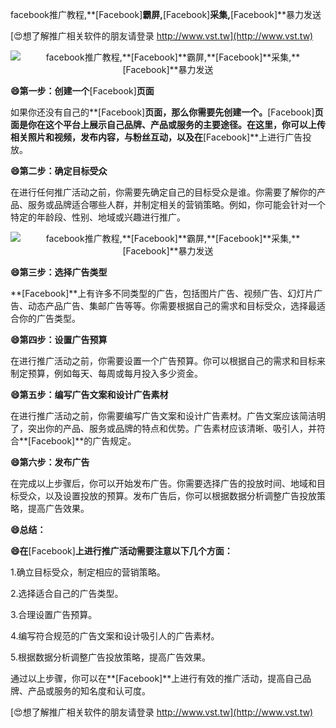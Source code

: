 facebook推广教程,**[Facebook]**霸屏,**[Facebook]**采集,**[Facebook]**暴力发送

[😍想了解推广相关软件的朋友请登录 http://www.vst.tw](http://www.vst.tw)

 <center><img src="https://vst.tw/MP4/tuiguang/png/5.png" alt="facebook推广教程,**[Facebook]**霸屏,**[Facebook]**采集,**[Facebook]**暴力发送"></center>

**😄第一步：创建一个**[Facebook]**页面**

如果你还没有自己的**[Facebook]**页面，那么你需要先创建一个。**[Facebook]**页面是你在这个平台上展示自己品牌、产品或服务的主要途径。在这里，你可以上传相关照片和视频，发布内容，与粉丝互动，以及在**[Facebook]**上进行广告投放。

**😄第二步：确定目标受众**

在进行任何推广活动之前，你需要先确定自己的目标受众是谁。你需要了解你的产品、服务或品牌适合哪些人群，并制定相关的营销策略。例如，你可能会针对一个特定的年龄段、性别、地域或兴趣进行推广。

 <center><img src="https://vst.tw/MP4/tuiguang/png/6.png" alt="facebook推广教程,**[Facebook]**霸屏,**[Facebook]**采集,**[Facebook]**暴力发送"></center>

**😄第三步：选择广告类型**

**[Facebook]**上有许多不同类型的广告，包括图片广告、视频广告、幻灯片广告、动态产品广告、集邮广告等等。你需要根据自己的需求和目标受众，选择最适合你的广告类型。

**😄第四步：设置广告预算**

在进行推广活动之前，你需要设置一个广告预算。你可以根据自己的需求和目标来制定预算，例如每天、每周或每月投入多少资金。

**😄第五步：编写广告文案和设计广告素材**

在进行推广活动之前，你需要编写广告文案和设计广告素材。广告文案应该简洁明了，突出你的产品、服务或品牌的特点和优势。广告素材应该清晰、吸引人，并符合**[Facebook]**的广告规定。

**😄第六步：发布广告**

在完成以上步骤后，你可以开始发布广告。你需要选择广告的投放时间、地域和目标受众，以及设置投放的预算。发布广告后，你可以根据数据分析调整广告投放策略，提高广告效果。

**😄总结：**

**😄在**[Facebook]**上进行推广活动需要注意以下几个方面：**

1.确立目标受众，制定相应的营销策略。

2.选择适合自己的广告类型。

3.合理设置广告预算。

4.编写符合规范的广告文案和设计吸引人的广告素材。

5.根据数据分析调整广告投放策略，提高广告效果。

通过以上步骤，你可以在**[Facebook]**上进行有效的推广活动，提高自己品牌、产品或服务的知名度和认可度。

[😍想了解推广相关软件的朋友请登录 http://www.vst.tw](http://www.vst.tw)



